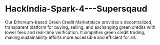 # HackIndia-Spark-4---Supersqaud
Our Ethereum-based Green Credit Marketplace provides a decentralized, transparent platform for buying, selling, and exchanging green credits with lower fees and real-time verification. It simplifies green credit trading, making sustainability efforts more accessible and efficient for all.
